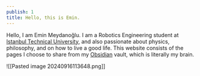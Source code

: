 ```yaml
---
publish: 1
title: Hello, this is Emin.
---
```

Hello, I am Emin Meydanoğlu. I am a Robotics Engineering student at [Istanbul Technical University](https://www.itu.edu.tr/), and also passionate about physics, philosophy, and on how to live a good life.
This website consists of the pages I choose to share from my [Obsidian](https://obsidian.md/) vault, which is literally my brain. 

![[Pasted image 20240916113648.png]]
